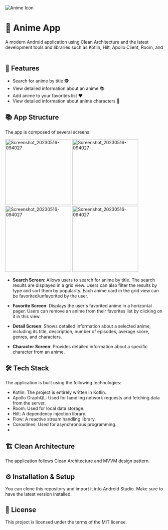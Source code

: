 ![Anime Icon](https://encrypted-tbn0.gstatic.com/images?q=tbn:ANd9GcSCZiuFNdeGN8SLCWAvhBSMY1NPeJS6RKQLBA&usqp=CAU)

# 🎉 Anime App 


A modern Android application using Clean Architecture  and the latest development tools and libraries such as Kotlin, Hilt, Apollo Client, Room, and .

## 🚀 Features

- Search for anime by title 🕵️
- View detailed information about an anime 📚
- Add anime to your favorites list ❤️
- View detailed information about anime characters 👥

## 📚 App Structure

The app is composed of several screens:

<p float="left">
    <img src="https://github.com/KevinMartinezC/AnimeApp/assets/90873838/f36c5251-e30b-4c13-943f-f908da7000de" width="210" alt="Screenshot_20230516-094027" />
    <img src="https://github.com/KevinMartinezC/AnimeApp/assets/90873838/3882f319-5982-4f43-a78d-c71b17dc87a6" width="210" alt="Screenshot_20230516-094027" />
    <img src="https://github.com/KevinMartinezC/AnimeApp/assets/90873838/2cda0191-9e0f-4d1e-8af6-62540c0fd206" width="210" alt="Screenshot_20230516-094027" />
    <img src="https://github.com/KevinMartinezC/AnimeApp/assets/90873838/31e78fcd-c04c-4277-8f5e-0d1ed1f6b57a" width="210" alt="Screenshot_20230516-094027" />
</p>

- **Search Screen**: Allows users to search for anime by title. The search results are displayed in a grid view. Users can also filter the results by type and sort them by popularity. Each anime card in the grid view can be favorited/unfavorited by the user.

- **Favorite Screen**: Displays the user's favorited anime in a horizontal pager. Users can remove an anime from their favorites list by clicking on it in this view.

- **Detail Screen**: Shows detailed information about a selected anime, including its title, description, number of episodes, average score, genres, and characters.

- **Character Screen**: Provides detailed information about a specific character from an anime.

## 🛠️ Tech Stack

The application is built using the following technologies:

- Kotlin: The project is entirely written in Kotlin.
- Apollo GraphQL: Used for handling network requests and fetching data from the server.
- Room: Used for local data storage.
- Hilt: A dependency injection library.
- Flow: A reactive stream handling library.
- Coroutines: Used for asynchronous programming.
- 
## 🏗️  Clean Architecture <a name = "architecture"></a>

The application follows Clean Architecture and MVVM design pattern.

## ⚙️ Installation & Setup

You can clone this repository and import it into Android Studio. Make sure to have the latest version installed.

## 📜 License

This project is licensed under the terms of the MIT license.
